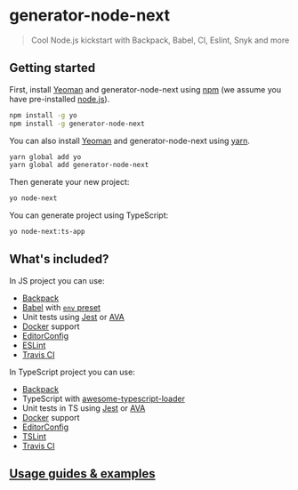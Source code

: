 # generator-node-next
> Cool Node.js kickstart with Backpack, Babel, CI, Eslint, Snyk and more

## Getting started
First, install [Yeoman](http://yeoman.io) and generator-node-next using [npm](https://www.npmjs.com/) (we assume you have pre-installed [node.js](https://nodejs.org/)).
```bash
npm install -g yo
npm install -g generator-node-next
```

You can also install [Yeoman](http://yeoman.io) and generator-node-next using [yarn](https://yarnpkg.org/).
```bash
yarn global add yo
yarn global add generator-node-next
```

Then generate your new project:

```bash
yo node-next
```

You can generate project using TypeScript:

```bash
yo node-next:ts-app
```

## What's included?
In JS project you can use:
- [Backpack](https://github.com/jaredpalmer/backpack)
- [Babel](https://github.com/babel/babel) with [`env` preset](https://github.com/babel/babel/tree/master/packages/babel-preset-env)
- Unit tests using [Jest](https://github.com/facebook/jest) or [AVA](https://github.com/avajs/ava)
- [Docker](https://www.docker.com/) support
- [EditorConfig](https://editorconfig.org/)
- [ESLint](https://eslint.org/)
- [Travis CI](https://travis-ci.org/)

In TypeScript project you can use:
- [Backpack](https://github.com/jaredpalmer/backpack)
- TypeScript with [awesome-typescript-loader](https://github.com/s-panferov/awesome-typescript-loader)
- Unit tests in TS using [Jest](https://github.com/facebook/jest) or [AVA](https://github.com/avajs/ava)
- [Docker](https://www.docker.com/) support
- [EditorConfig](https://editorconfig.org/)
- [TSLint](https://github.com/palantir/tslint)
- [Travis CI](https://travis-ci.org/)

## [Usage guides & examples](guides/)
